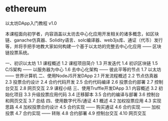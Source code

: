 # ethereum
以太坊DApp入门教程
v1.0

本课程面向初学者，内容涵盖以太坊去中心化应用开发相关的诸多概念，如区块链、ganache仿真器、Solidity语言、solc编译器、web3js库、通证（代币）发行等，并将手把手地教大家如何构建一个基于以太坊的完整去中心化应用 —— 区块链投票系统。

一、初识以太坊
1.1 课程概述
1.2 课程项目简介
1.3 开发迭代
1.4 初识区块链
1.5 C/S架构 —— 以服务器为中心
1.6 去中心化架构 —— 彼此平等的节点
1.7 以太坊 —— 世界计算机
二、使用NodeJS开发DApp
2.1 开发流程概述
2.2 节点仿真器
2.3 投票合约设计
2.4 合约代码开发
2.5 合约代码编译
2.6 投票合约部署
2.7 控制台交互
2.8 网页交互
2.9 课程小结
三、使用Truffle开发DApp
3.1 内容概述
3.2 初始化项目
3.3 升级投票应用代码
3.4 迁移脚本
3.5 合约的编译与部署
3.6 控制台和网页交互
3.7 总结
四、使用数字代币/通证
4.1 概述
4.2 加权投票应用
4.3 实现思路
4.4 加权投票合约设计
4.5 合约实现 —— 购买通证
4.6 合约实现 —— 加权投票
4.7 合约实现 —— 转账
4.8 合约部署
4.9 控制台交互
4.10 网页交互
